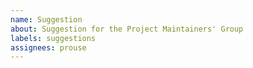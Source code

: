 ```yaml
---
name: Suggestion
about: Suggestion for the Project Maintainers' Group
labels: suggestions
assignees: prouse
---
```

